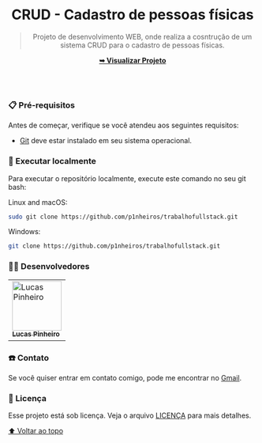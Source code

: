 <div align="center">
  
  <br />
  <br />

  <h1 align="center">CRUD - Cadastro de pessoas físicas</h1>

  > Projeto de desenvolvimento WEB, onde realiza a cosntrução de um sistema CRUD para o cadastro de pessoas físicas.

  <a href="https://github.com/p1nheiros/ProgramaDePratica"><strong>➥ Visualizar Projeto</strong></a>

</br>

</div>

<br />

### 📋 Pré-requisitos

Antes de começar, verifique se você atendeu aos seguintes requisitos:

* [Git](https://git-scm.com/downloads "Download Git") deve estar instalado em seu sistema operacional.

### 📍 Executar localmente

Para executar o repositório localmente, execute este comando no seu git bash:

Linux and macOS:

```bash
sudo git clone https://github.com/p1nheiros/trabalhofullstack.git
```

Windows:

```bash
git clone https://github.com/p1nheiros/trabalhofullstack.git
```


### 👨‍💻 Desenvolvedores

<table>
  <tr>
    <td>
      <a href="https://github.com/p1nheiros">
        <img src="https://avatars.githubusercontent.com/u/124714182?v=4" width="100px;" alt="Lucas Pinheiro"/><br>
        <sub>
          <b>Lucas Pinheiro</b>
        </sub>
      </a>
    </td>
  </tr>
</table>

### ☎️ Contato

Se você quiser entrar em contato comigo, pode me encontrar no [Gmail](mailto:pinheiros.dev@gmail.com).

### 📝 Licença

Esse projeto está sob licença. Veja o arquivo [LICENÇA](LICENSE.md) para mais detalhes.

[⬆ Voltar ao topo](README.md)<br>
